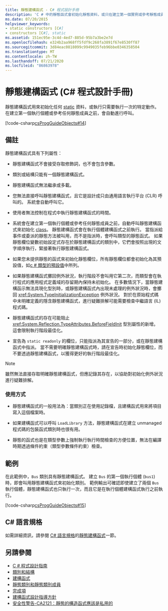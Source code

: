 ```yaml
---
title: 靜態建構函式 - C# 程式設計手冊
description: 'C # 中的靜態函式會初始化靜態資料，或只在建立第一個實例或參考靜態成員之前執行動作一次。'
ms.date: 07/20/2015
helpviewer_keywords:
- static constructors [C#]
- constructors [C#], static
ms.assetid: 151ec95e-3c4d-4ed7-885d-95b7a3be2e7d
ms.openlocfilehash: e324b2aa968ff5fdf9c268fa3891f67e8530ff87
ms.sourcegitcommit: 3d84eac0818099c9949035feb96bbe0346358504
ms.translationtype: MT
ms.contentlocale: zh-TW
ms.lasthandoff: 07/21/2020
ms.locfileid: "86863978"
---
```

# <a name="static-constructors-c-programming-guide"></a>靜態建構函式 (C# 程式設計手冊)
靜態建構函式用來初始化任何 [static](../../language-reference/keywords/static.md) 資料，或執行只需要執行一次的特定動作。 在建立第一個執行個體或參考任何靜態成員之前，會自動進行呼叫。  
  
 [!code-csharp[csProgGuideObjects#14](~/samples/snippets/csharp/VS_Snippets_VBCSharp/csProgGuideObjects/CS/Objects.cs#14)]  

## <a name="remarks"></a>備註
靜態建構函式具有下列屬性：  
  
- 靜態建構函式不會接受存取修飾詞，也不會包含參數。  

- 類別或結構只能有一個靜態建構函式。

- 靜態建構函式無法繼承或多載。

- 您無法直接呼叫靜態建構函式，且它是設計成只由通用語言執行平台 (CLR) 呼叫的。 系統會自動呼叫它。

- 使用者無法控制在程式中執行靜態建構函式的時間。
  
- 系統會在建立第一個執行個體或參考任何靜態成員之前，自動呼叫靜態建構函式來初始化 [class](../../language-reference/keywords/class.md)。 靜態建構函式會在執行個體建構函式之前執行。 當指派給事件或委派的靜態方法被叫用，而不是指派時，會呼叫類型的靜態函式。 如果靜態欄位變數初始設定式存在於靜態建構函式的類別中，它們會按照出現的文字順序執行，緊接著執行靜態建構函式。

- 如果您未提供靜態的函式來初始化靜態欄位，所有靜態欄位都會初始化為其預設值，如[c # 類型的預設值](../../language-reference/builtin-types/default-values.md)中所列。
  
- 如果靜態建構函式擲回例外狀況，執行階段不會叫用它第二次，而類型會在執行程式的應用程式定義域的存留期內保持未初始化。 在多數情況下，當靜態建構函示無法具現化型別時，或靜態建構函式內出現未處理的例外狀況時，會擲回 <xref:System.TypeInitializationException> 例外狀況。 對於在原始程式碼中未明確定義的隱含靜態建構函式，進行疑難排解可能需要檢查中繼語言 (IL) 程式碼。

- 靜態建構函式的存在可能阻止 <xref:System.Reflection.TypeAttributes.BeforeFieldInit> 型別屬性的新增。 這會限制執行階段最佳化。

- 宣告為 `static readonly` 的欄位，只能指派為其宣告的一部分，或在靜態建構函式中指派。 當不需要明確靜態建構函式時，請在宣告時初始化靜態欄位，而不要透過靜態建構函式，以獲得更好的執行階段最佳化。

> [!Note]
> 雖然無法直接存取明確靜態建構函式，但應記錄其存在，以協助對初始化例外狀況進行疑難排解。

### <a name="usage"></a>使用方式

- 靜態建構函式的一般用法為：當類別正在使用記錄檔，且建構函式用來將項目寫入這個檔案時。  
- 如果建構函式可以呼叫 `LoadLibrary` 方法，靜態建構函式在建立 unmanaged 程式碼的包裝函式類別時也很有用。  

- 靜態的函式也是在類型參數上強制執行執行時間檢查的方便位置，無法在編譯時期透過條件約束（類型參數條件約束）檢查。

## <a name="example"></a>範例
 在此範例中，`Bus` 類別具有靜態建構函式。 建立 `Bus` 的第一個執行個體 (`bus1`) 時，即會叫用靜態建構函式來初始化類別。 範例輸出可確認即使建立了兩個 `Bus` 執行個體，靜態建構函式也只執行一次，而且它是在執行個體建構函式執行之前執行。  
  
 [!code-csharp[csProgGuideObjects#15](~/samples/snippets/csharp/VS_Snippets_VBCSharp/csProgGuideObjects/CS/Objects.cs#15)]

## <a name="c-language-specification"></a>C# 語言規格
如需詳細資訊，請參閱 [C# 語言規格](~/_csharplang/spec/introduction.md)的[靜態建構函式](~/_csharplang/spec/classes.md#static-constructors)一節。
  
## <a name="see-also"></a>另請參閱

- [C # 程式設計指南](../index.md)
- [類別和結構](./index.md)
- [建構函式](./constructors.md)
- [靜態類別和靜態類別成員](./static-classes-and-static-class-members.md)
- [完成項](./destructors.md)
- [建構函式設計指導方針](../../../standard/design-guidelines/constructor.md#type-constructor-guidelines)
- [安全性警告-CA2121：靜態的構造函式應該是私用的](https://docs.microsoft.com/visualstudio/code-quality/ca2121-static-constructors-should-be-private)
